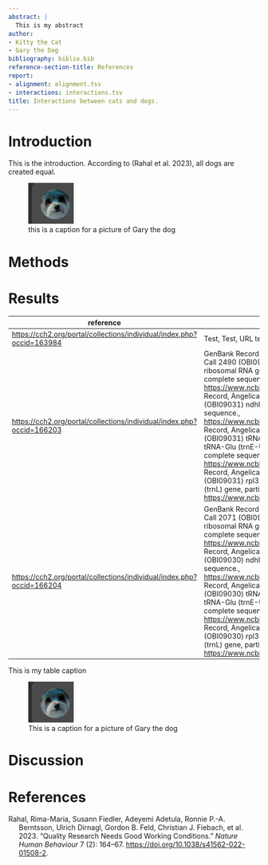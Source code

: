 ```yaml
---
abstract: |
  This is my abstract
author:
- Kitty the Cat
- Gary the Dog
bibliography: biblio.bib
reference-section-title: References
report:
- alignment: alignment.tsv
- interactions: interactions.tsv
title: Interactions between cats and dogs.
---
```


# Introduction

This is the introduction. According to (Rahal et al. 2023), all dogs are
created equal.

<figure>
<img src="./figures/gary.png"
alt="this is a caption for a picture of Gary the dog" />
<figcaption aria-hidden="true">this is a caption for a picture of Gary
the dog</figcaption>
</figure>

# Methods

# Results

| reference                                                             | associatedSequences                                                                                                                                                                                                                                                                                                                                                                                                                                                                                                                                                                                                                                                                                                                                                                                                                                    |
|-----------------------------------------------------------------------|--------------------------------------------------------------------------------------------------------------------------------------------------------------------------------------------------------------------------------------------------------------------------------------------------------------------------------------------------------------------------------------------------------------------------------------------------------------------------------------------------------------------------------------------------------------------------------------------------------------------------------------------------------------------------------------------------------------------------------------------------------------------------------------------------------------------------------------------------------|
| https://cch2.org/portal/collections/individual/index.php?occid=163984 | Test, Test, URL test                                                                                                                                                                                                                                                                                                                                                                                                                                                                                                                                                                                                                                                                                                                                                                                                                                   |
| https://cch2.org/portal/collections/individual/index.php?occid=166203 | GenBank Record, Angelica hendersonii voucher Tracey & V. Call 2490 (OBI09031) internal transcribed spacer 1, 5.8S ribosomal RNA gene, and internal transcribed spacer 2, complete sequence., https://www.ncbi.nlm.nih.gov/nuccore/MT735455\|GenBank Record, Angelica hendersonii Tracey & V. Call 2490 (OBI09031) ndhF-rpl32 intergenic spacer, partial sequence., https://www.ncbi.nlm.nih.gov/nuccore/MT765790\|GenBank Record, Angelica hendersonii Tracey & V. Call 2490 (OBI09031) tRNA-Asp (trnD-GUC), tRNA-Tyr (trnY-GUA), tRNA-Glu (trnE-UUC), and tRNA-Thr (trnT-GGU) genes, complete sequence., https://www.ncbi.nlm.nih.gov/nuccore/MT765975\|GenBank Record, Angelica hendersonii Tracey & V. Call 2490 (OBI09031) rpl32-trnL intergenic spacer and tRNA-Leu (trnL) gene, partial sequence., https://www.ncbi.nlm.nih.gov/nuccore/MT766140 |
| https://cch2.org/portal/collections/individual/index.php?occid=166204 | GenBank Record, Angelica hendersonii voucher Tracey & V. Call 2071 (OBI09030) internal transcribed spacer 1, 5.8S ribosomal RNA gene, and internal transcribed spacer 2, complete sequence., https://www.ncbi.nlm.nih.gov/nuccore/MT735454\|GenBank Record, Angelica hendersonii Tracey & V. Call 2071 (OBI09030) ndhF-rpl32 intergenic spacer, partial sequence., https://www.ncbi.nlm.nih.gov/nuccore/MT765781\|GenBank Record, Angelica hendersonii Tracey & V. Call 2071 (OBI09030) tRNA-Asp (trnD-GUC), tRNA-Tyr (trnY-GUA), tRNA-Glu (trnE-UUC), and tRNA-Thr (trnT-GGU) genes, complete sequence., https://www.ncbi.nlm.nih.gov/nuccore/MT765974\|GenBank Record, Angelica hendersonii Tracey & V. Call 2071 (OBI09030) rpl32-trnL intergenic spacer and tRNA-Leu (trnL) gene, partial sequence., https://www.ncbi.nlm.nih.gov/nuccore/MT766139 |

This is my table caption

<figure>
<img src="./figures/gary.png"
alt="This is a caption for a picture of Gary the dog" />
<figcaption aria-hidden="true">This is a caption for a picture of Gary
the dog</figcaption>
</figure>

# Discussion

# References

<div id="refs" class="references csl-bib-body hanging-indent">

<div id="ref-Rahal_2023" class="csl-entry">

Rahal, Rima-Maria, Susann Fiedler, Adeyemi Adetula, Ronnie P.-A.
Berntsson, Ulrich Dirnagl, Gordon B. Feld, Christian J. Fiebach, et al.
2023. “Quality Research Needs Good Working Conditions.” *Nature Human
Behaviour* 7 (2): 164–67. <https://doi.org/10.1038/s41562-022-01508-2>.

</div>

</div>
